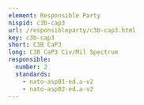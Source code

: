 ```yaml
---
element: Responsible Party
nispid: c3b-cap3
url: /responsibleparty/c3b-cap3.html
key: c3b-cap3
short: C3B CaP3
long: C3B CaP3 Civ/Mil Spectrum
responsible:
  number: 2
  standards:
    - nato-asp01-ed.a-v2
    - nato-asp02-ed.a-v2
---
```

